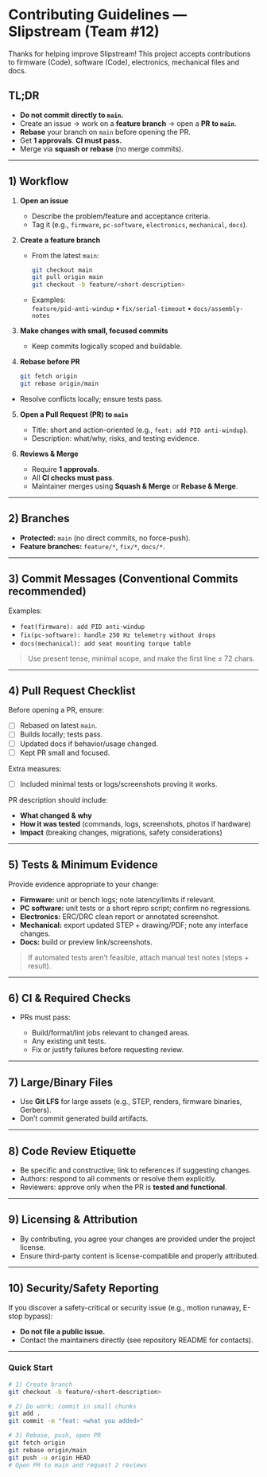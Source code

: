 # Contributing Guidelines — Slipstream (Team #12)

Thanks for helping improve Slipstream! This project accepts contributions to firmware (Code), software (Code), electronics, mechanical files and docs.

## TL;DR
- **Do not commit directly to `main`.**
- Create an issue → work on a **feature branch** → open a **PR to `main`**.
- **Rebase** your branch on `main` before opening the PR.
- Get **1 approvals**. **CI must pass.**
- Merge via **squash or rebase** (no merge commits).

---

## 1) Workflow

1. **Open an issue**
   - Describe the problem/feature and acceptance criteria.
   - Tag it (e.g., `firmware`, `pc-software`, `electronics`, `mechanical`, `docs`).

2. **Create a feature branch**
   - From the latest `main`:
     ```bash
     git checkout main
     git pull origin main
     git checkout -b feature/<short-description>
     ```
   - Examples:  
     `feature/pid-anti-windup` • `fix/serial-timeout` • `docs/assembly-notes`

3. **Make changes with small, focused commits**
   - Keep commits logically scoped and buildable.

4. **Rebase before PR**
   ```bash
   git fetch origin
   git rebase origin/main

* Resolve conflicts locally; ensure tests pass.

5. **Open a Pull Request (PR) to `main`**

   * Title: short and action-oriented (e.g., `feat: add PID anti-windup`).
   * Description: what/why, risks, and testing evidence.

6. **Reviews & Merge**

   * Require **1 approvals**.
   * All **CI checks must pass**.
   * Maintainer merges using **Squash & Merge** or **Rebase & Merge**.

---

## 2) Branches

* **Protected:** `main` (no direct commits, no force-push).
* **Feature branches:** `feature/*`, `fix/*`, `docs/*`.

---

## 3) Commit Messages (Conventional Commits recommended)

Examples:

* `feat(firmware): add PID anti-windup`
* `fix(pc-software): handle 250 Hz telemetry without drops`
* `docs(mechanical): add seat mounting torque table`

> Use present tense, minimal scope, and make the first line ≤ 72 chars.

---

## 4) Pull Request Checklist

Before opening a PR, ensure:

* [ ] Rebased on latest `main`.
* [ ] Builds locally; tests pass.
* [ ] Updated docs if behavior/usage changed.
* [ ] Kept PR small and focused.

Extra measures:
* [ ] Included minimal tests or logs/screenshots proving it works.

PR description should include:

* **What changed & why**
* **How it was tested** (commands, logs, screenshots, photos if hardware)
* **Impact** (breaking changes, migrations, safety considerations)

---

## 5) Tests & Minimum Evidence

Provide evidence appropriate to your change:

* **Firmware:** unit or bench logs; note latency/limits if relevant.
* **PC software:** unit tests or a short repro script; confirm no regressions.
* **Electronics:** ERC/DRC clean report or annotated screenshot.
* **Mechanical:** export updated STEP + drawing/PDF; note any interface changes.
* **Docs:** build or preview link/screenshots.

> If automated tests aren’t feasible, attach manual test notes (steps + result).

---

## 6) CI & Required Checks

* PRs must pass:

  * Build/format/lint jobs relevant to changed areas.
  * Any existing unit tests.
  * Fix or justify failures before requesting review.

---

## 7) Large/Binary Files

* Use **Git LFS** for large assets (e.g., STEP, renders, firmware binaries, Gerbers).
* Don’t commit generated build artifacts.

---

## 8) Code Review Etiquette

* Be specific and constructive; link to references if suggesting changes.
* Authors: respond to all comments or resolve them explicitly.
* Reviewers: approve only when the PR is **tested and functional**.

---

## 9) Licensing & Attribution

* By contributing, you agree your changes are provided under the project license.
* Ensure third-party content is license-compatible and properly attributed.

---

## 10) Security/Safety Reporting

If you discover a safety-critical or security issue (e.g., motion runaway, E-stop bypass):

* **Do not file a public issue.**
* Contact the maintainers directly (see repository README for contacts).

---

### Quick Start

```bash
# 1) Create branch
git checkout -b feature/<short-description>

# 2) Do work; commit in small chunks
git add .
git commit -m "feat: <what you added>"

# 3) Rebase, push, open PR
git fetch origin
git rebase origin/main
git push -u origin HEAD
# Open PR to main and request 2 reviews
```


